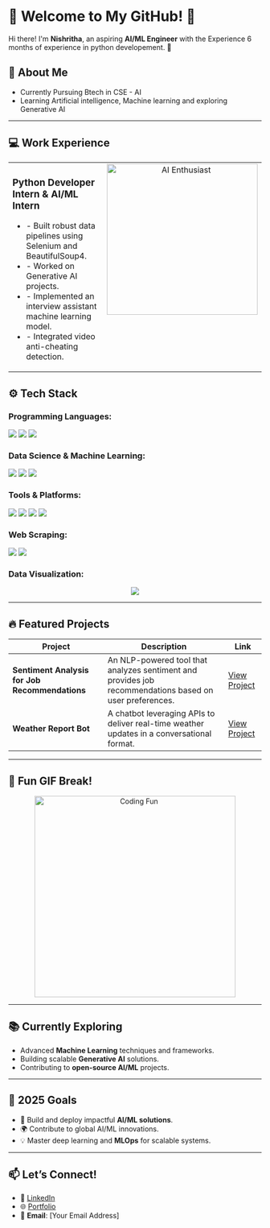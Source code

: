 # 🌟 Welcome to My GitHub! 🌟  

Hi there! I'm **Nishritha**, an aspiring **AI/ML Engineer** with the Experience 6 months of experience in python developement. 🚀 


## 🧠 About Me
- Currently Pursuing Btech in CSE - AI
- Learning Artificial intelligence, Machine learning and exploring Generative AI

---

## 💻 Work Experience

<table>
  <tr>
    <td width="50%" valign="top">
      <h3><strong>Python Developer Intern & AI/ML Intern</strong></h3>
      <ul>
        <li>- Built robust data pipelines using Selenium and BeautifulSoup4.</li>
        <li>- Worked on Generative AI projects.</li>
        <li>- Implemented an interview assistant machine learning model.</li>
        <li>- Integrated video anti-cheating detection.</li>
      </ul>
    </td>
    <td width="50%" valign="top">
      <div align="center">
        <img src="https://media.giphy.com/media/qgQUggAC3Pfv687qPC/giphy.gif" width="300" alt="AI Enthusiast">
      </div>
    </td>
  </tr>
</table>


## ⚙️ Tech Stack

### **Programming Languages:**
<div align="Left">
  <img src="https://img.shields.io/badge/Python-3776AB?style=for-the-badge&logo=python&logoColor=white" />
  <img src="https://img.shields.io/badge/SQL-4479A1?style=for-the-badge&logo=postgresql&logoColor=white" />
  <img src="https://img.shields.io/badge/MySQL-4479A1?style=for-the-badge&logo=mysql&logoColor=white" />
</div>

### **Data Science & Machine Learning:**
<div align="Left">
  <img src="https://img.shields.io/badge/Numpy-013243?style=for-the-badge&logo=numpy&logoColor=white" />
  <img src="https://img.shields.io/badge/Pandas-150458?style=for-the-badge&logo=pandas&logoColor=white" />
  <img src="https://img.shields.io/badge/Machine_Learning-0084FF?style=for-the-badge&logo=scikit-learn&logoColor=white" />
</div>

### **Tools & Platforms:**
<div align="Left">
  <img src="https://img.shields.io/badge/Google_Colab-F9AB00?style=for-the-badge&logo=google-colab&logoColor=white" />
  <img src="https://img.shields.io/badge/Jupyter-FF2B1D?style=for-the-badge&logo=jupyter&logoColor=white" />
  <img src="https://img.shields.io/badge/Visual_Studio-5C2D91?style=for-the-badge&logo=visual-studio&logoColor=white" />
  <img src="https://img.shields.io/badge/Git-F05032?style=for-the-badge&logo=git&logoColor=white" />
</div>

### **Web Scraping:**
<div align="Left">
  <img src="https://img.shields.io/badge/Selenium-43B02A?style=for-the-badge&logo=selenium&logoColor=white" />
  <img src="https://img.shields.io/badge/BeautifulSoup4-4F5B93?style=for-the-badge&logo=python&logoColor=white" />
</div>

### **Data Visualization:**
<div align="center">
  <img src="https://img.shields.io/badge/Data_Visualization-FF6F00?style=for-the-badge&logo=tableau&logoColor=white" />
</div>

---


## 🔥 Featured Projects  

| **Project**                                   | **Description**                                                                                              | **Link**         |
|-----------------------------------------------|--------------------------------------------------------------------------------------------------------------|------------------|
| **Sentiment Analysis for Job Recommendations**| An NLP-powered tool that analyzes sentiment and provides job recommendations based on user preferences.       | [View Project](#)|
| **Weather Report Bot**                        | A chatbot leveraging APIs to deliver real-time weather updates in a conversational format.                   | [View Project](#)|  

---

## 🌟 Fun GIF Break!  
<div align="center">
  <img src="https://media.giphy.com/media/1GEATImIxEXVR79Dhk/giphy.gif" width="400" alt="Coding Fun">
</div>  

---

## 📚 Currently Exploring  

- Advanced **Machine Learning** techniques and frameworks.  
- Building scalable **Generative AI** solutions.  
- Contributing to **open-source AI/ML** projects.  

---

## 🎯 2025 Goals  

- 🚀 Build and deploy impactful **AI/ML solutions**.  
- 🌍 Contribute to global AI/ML innovations.  
- 💡 Master deep learning and **MLOps** for scalable systems.  

---

## 📫 Let’s Connect!  

- 💼 [LinkedIn](#)  
- 🌐 [Portfolio](#)  
- 📧 **Email**: [Your Email Address]  


